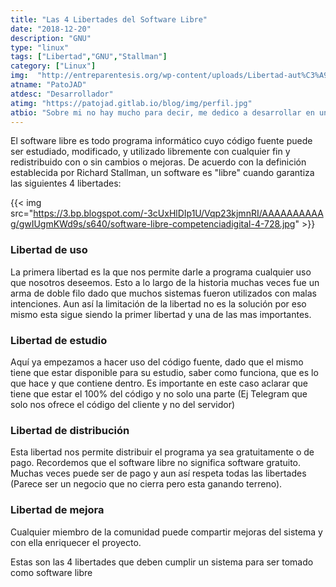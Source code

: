 ```yaml
---
title: "Las 4 Libertades del Software Libre"
date: "2018-12-20"
description: "GNU"
type: "linux"
tags: ["Libertad","GNU","Stallman"]
category: ["Linux"]
img:  "http://entreparentesis.org/wp-content/uploads/Libertad-aut%C3%A9ntica-696x464.jpg"
atname: "PatoJAD"
atdesc: "Desarrollador"
atimg: "https://patojad.gitlab.io/blog/img/perfil.jpg"
atbio: "Sobre mi no hay mucho para decir, me dedico a desarrollar en una empresa de telecomunicaciones, utilizo linux desde el 2012 y hace años que es mi sistema operativo main. Soy una persona que busca crecer profesionalmente sin dejar de divertirse y hacer lo que me gusta. Siempre digo que cuando un proyecto sale es importate agradecer, por lo cual les recomiendo a todos leer la seccion Agreadecimientos en la cual me tome un tiempito para poder agradecer a todos y cada uno de los que hicieron posible todo esto."
---
```


El software libre es todo programa informático cuyo código fuente puede ser estudiado, modificado, y utilizado libremente con cualquier fin y redistribuido con o sin cambios o mejoras. De acuerdo con la definición establecida por Richard Stallman, un software es "libre" cuando garantiza las siguientes 4 libertades:

{{< img src="https://3.bp.blogspot.com/-3cUxHlDIp1U/Vqp23kjmnRI/AAAAAAAAAAg/gwIUgmKWd9s/s640/software-libre-competenciadigital-4-728.jpg" >}}

### Libertad de uso

La primera libertad es la que nos permite darle a programa cualquier uso que nosotros deseemos. Esto a lo largo de la historia muchas veces fue un arma de doble filo dado que muchos sistemas fueron utilizados con malas intenciones. Aun así la limitación de la libertad no es la solución por eso mismo esta sigue siendo la primer libertad y una de las mas importantes.

### Libertad de estudio

Aquí ya empezamos a hacer uso del código fuente, dado que el mismo tiene que estar disponible para su estudio, saber como funciona, que es lo que hace y que contiene dentro. Es importante en este caso aclarar que tiene que estar el 100% del código y no solo una parte (Ej Telegram que solo nos ofrece el código del cliente y no del servidor)

### Libertad de distribución

Esta libertad nos permite distribuir el programa ya sea gratuitamente o de pago. Recordemos que el software libre no significa software gratuito. Muchas veces puede ser de pago y aun así respeta todas las libertades (Parece ser un negocio que no cierra pero esta ganando terreno).

### Libertad de mejora

Cualquier miembro de la comunidad puede compartir mejoras del sistema y con ella enriquecer el proyecto.

Estas son las 4 libertades que deben cumplir un sistema para ser tomado como software libre
